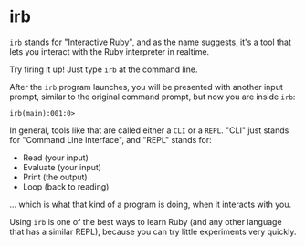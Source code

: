 # irb

`irb` stands for "Interactive Ruby", and as the name suggests, it's a tool that lets you interact with the Ruby interpreter in realtime.

Try firing it up! Just type `irb` at the command line. 

After the `irb` program launches, you will be presented with another input prompt, similar to the original command prompt, but now you are inside `irb`:

```
irb(main):001:0>
```

In general, tools like that are called either a `CLI` or a `REPL`. "CLI" just stands for "Command Line Interface", and "REPL" stands for:

* Read (your input)
* Evaluate (your input)
* Print (the output)
* Loop (back to reading)

... which is what that kind of a program is doing, when it interacts with you.

Using `irb` is one of the best ways to learn Ruby (and any other language that has a similar REPL), because you can try little experiments very quickly.